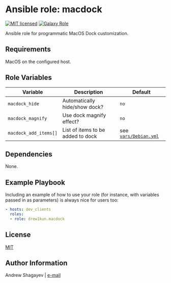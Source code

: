 # Ansible role: macdock

[![MIT licensed][mit-badge]][mit-link]
[![Galaxy Role][role-badge]][galaxy-link]

Ansible role for programmatic MacOS Dock customization.

Requirements
----

MacOS on the configured host.

Role Variables
----

| Variable | Description | Default |
|----------|-------------|---------|
| `macdock_hide` | Automatically hide/show dock? | `no` |
| `macdock_magnify` | Use dock magnify effect? | `no` |
| `macdock_add_items[]` | List of items to be added to dock | see [`vars/Debian.yml`](vars/Debian.yml) |

Dependencies
----

None.

Example Playbook
----

Including an example of how to use your role (for instance, with variables passed in as parameters) is always nice for users too:

```yaml
- hosts: dev_clients
  roles:
  - role: drew1kun.macdock
```

License
----

[MIT][mit-link]

Author Information
----

Andrew Shagayev | [e-mail](mailto:drewshg@gmail.com)

[role-badge]: https://img.shields.io/badge/role-drew1kun.macdock-green.svg
[galaxy-link]: https://galaxy.ansible.com/drew1kun/macdock/

[mit-badge]: https://img.shields.io/badge/license-MIT-blue.svg
[mit-link]: https://raw.githubusercontent.com/drew1kun/ansible-macos_setup/master/LICENSE
